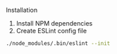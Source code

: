 Installation
1. Install NPM dependencies
2. Create ESLint config file
``` bash
./node_modules/.bin/eslint --init
```
